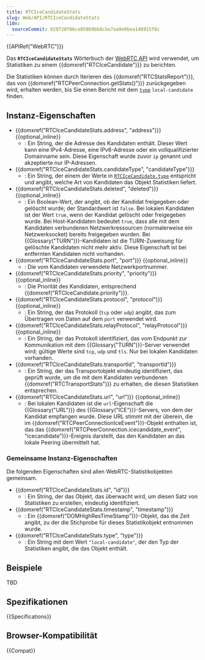 ```yaml
---
title: RTCIceCandidateStats
slug: Web/API/RTCIceCandidateStats
l10n:
  sourceCommit: 829720f86ce858b9bb8cbe7aa9e0bea148915f8c
---
```


{{APIRef("WebRTC")}}

Das **`RTCIceCandidateStats`** Wörterbuch der [WebRTC API](/de/docs/Web/API/WebRTC_API) wird verwendet, um Statistiken zu einem {{domxref("RTCIceCandidate")}} zu berichten.

Die Statistiken können durch Iterieren des {{domxref("RTCStatsReport")}}, das von {{domxref("RTCPeerConnection.getStats()")}} zurückgegeben wird, erhalten werden, bis Sie einen Bericht mit dem [`type`](#type) `local-candidate` finden.

## Instanz-Eigenschaften

- {{domxref("RTCIceCandidateStats.address", "address")}} {{optional_inline}}
  - : Ein String, der die Adresse des Kandidaten enthält. Dieser Wert kann eine IPv4-Adresse, eine IPv6-Adresse oder ein vollqualifizierter Domainname sein. Diese Eigenschaft wurde zuvor `ip` genannt und akzeptierte nur IP-Adressen.
- {{domxref("RTCIceCandidateStats.candidateType", "candidateType")}}
  - : Ein String, der einem der Werte in [`RTCIceCandidate.type`](/de/docs/Web/API/RTCIceCandidate/type#value) entspricht und angibt, welche Art von Kandidaten das Objekt Statistiken liefert.
- {{domxref("RTCIceCandidateStats.deleted", "deleted")}} {{optional_inline}}
  - : Ein Boolean-Wert, der angibt, ob der Kandidat freigegeben oder gelöscht wurde; der Standardwert ist `false`. Bei lokalen Kandidaten ist der Wert `true`, wenn der Kandidat gelöscht oder freigegeben wurde. Bei Host-Kandidaten bedeutet `true`, dass alle mit dem Kandidaten verbundenen Netzwerkressourcen (normalerweise ein Netzwerksocket) bereits freigegeben wurden. Bei {{Glossary("TURN")}}-Kandidaten ist die TURN-Zuweisung für gelöschte Kandidaten nicht mehr aktiv. Diese Eigenschaft ist bei entfernten Kandidaten nicht vorhanden.
- {{domxref("RTCIceCandidateStats.port", "port")}} {{optional_inline}}
  - : Die vom Kandidaten verwendete Netzwerkportnummer.
- {{domxref("RTCIceCandidateStats.priority", "priority")}} {{optional_inline}}
  - : Die Priorität des Kandidaten, entsprechend {{domxref("RTCIceCandidate.priority")}}.
- {{domxref("RTCIceCandidateStats.protocol", "protocol")}} {{optional_inline}}
  - : Ein String, der das Protokoll (`tcp` oder `udp`) angibt, das zum Übertragen von Daten auf dem `port` verwendet wird.
- {{domxref("RTCIceCandidateStats.relayProtocol", "relayProtocol")}} {{optional_inline}}
  - : Ein String, der das Protokoll identifiziert, das vom Endpunkt zur Kommunikation mit dem {{Glossary("TURN")}}-Server verwendet wird; gültige Werte sind `tcp`, `udp` und `tls`.
    Nur bei lokalen Kandidaten vorhanden.
- {{domxref("RTCIceCandidateStats.transportId", "transportId")}}
  - : Ein String, der das Transportobjekt eindeutig identifiziert, das geprüft wurde, um die mit dem Kandidaten verbundenen {{domxref("RTCTransportStats")}} zu erhalten, die diesen Statistiken entsprechen.
- {{domxref("RTCIceCandidateStats.url", "url")}} {{optional_inline}}
  - : Bei lokalen Kandidaten ist die `url`-Eigenschaft die {{Glossary("URL")}} des {{Glossary("ICE")}}-Servers, von dem der Kandidat empfangen wurde.
    Diese URL stimmt mit der überein, die im {{domxref("RTCPeerConnectionIceEvent")}}-Objekt enthalten ist, das das {{domxref("RTCPeerConnection.icecandidate_event", "icecandidate")}}-Ereignis darstellt, das den Kandidaten an das lokale Peering übermittelt hat.

### Gemeinsame Instanz-Eigenschaften

Die folgenden Eigenschaften sind allen WebRTC-Statistikobjekten gemeinsam.

<!-- RTCStats -->

- {{domxref("RTCIceCandidateStats.id", "id")}}
  - : Ein String, der das Objekt, das überwacht wird, um diesen Satz von Statistiken zu erstellen, eindeutig identifiziert.
- {{domxref("RTCIceCandidateStats.timestamp", "timestamp")}}
  - : Ein {{domxref("DOMHighResTimeStamp")}}-Objekt, das die Zeit angibt, zu der die Stichprobe für dieses Statistikobjekt entnommen wurde.
- {{domxref("RTCIceCandidateStats.type", "type")}}
  - : Ein String mit dem Wert `"local-candidate"`, der den Typ der Statistiken angibt, die das Objekt enthält.

## Beispiele

TBD

## Spezifikationen

{{Specifications}}

## Browser-Kompatibilität

{{Compat}}

